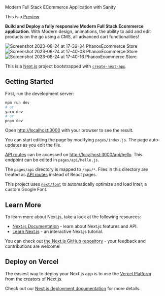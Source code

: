 Modern Full Stack ECommerce Application with Sanity 

This is a [Preview](https://phanox-ecommerce-umitarpat.vercel.app/)

**Build and Deploy a fully responsive Modern Full Stack Ecommerce application**. With Modern design, animations, the ability to add and edit products on the go using a CMS, all advanced cart functionalities!

![Screenshot 2023-08-24 at 17-39-34 PhanoxEcommerce Store](https://github.com/umitarpat/phanoxEcommerce/assets/16782622/e7d8a329-dc79-4b70-9847-3b657d6c7e5d)
![Screenshot 2023-08-24 at 17-40-08 PhanoxEcommerce Store](https://github.com/umitarpat/phanoxEcommerce/assets/16782622/bb81025b-1f17-4e4b-aba4-b390520dafdf)
![Screenshot 2023-08-24 at 17-40-16 PhanoxEcommerce Store](https://github.com/umitarpat/phanoxEcommerce/assets/16782622/a72e3265-042c-44be-90ec-c701845d15cf)

This is a [Next.js](https://nextjs.org/) project bootstrapped with [`create-next-app`](https://github.com/vercel/next.js/tree/canary/packages/create-next-app).

## Getting Started

First, run the development server:

```bash
npm run dev
# or
yarn dev
# or
pnpm dev
```

Open [http://localhost:3000](http://localhost:3000) with your browser to see the result.

You can start editing the page by modifying `pages/index.js`. The page auto-updates as you edit the file.

[API routes](https://nextjs.org/docs/api-routes/introduction) can be accessed on [http://localhost:3000/api/hello](http://localhost:3000/api/hello). This endpoint can be edited in `pages/api/hello.js`.

The `pages/api` directory is mapped to `/api/*`. Files in this directory are treated as [API routes](https://nextjs.org/docs/api-routes/introduction) instead of React pages.

This project uses [`next/font`](https://nextjs.org/docs/basic-features/font-optimization) to automatically optimize and load Inter, a custom Google Font.

## Learn More

To learn more about Next.js, take a look at the following resources:

- [Next.js Documentation](https://nextjs.org/docs) - learn about Next.js features and API.
- [Learn Next.js](https://nextjs.org/learn) - an interactive Next.js tutorial.

You can check out [the Next.js GitHub repository](https://github.com/vercel/next.js/) - your feedback and contributions are welcome!

## Deploy on Vercel

The easiest way to deploy your Next.js app is to use the [Vercel Platform](https://vercel.com/new?utm_medium=default-template&filter=next.js&utm_source=create-next-app&utm_campaign=create-next-app-readme) from the creators of Next.js.

Check out our [Next.js deployment documentation](https://nextjs.org/docs/deployment) for more details.
